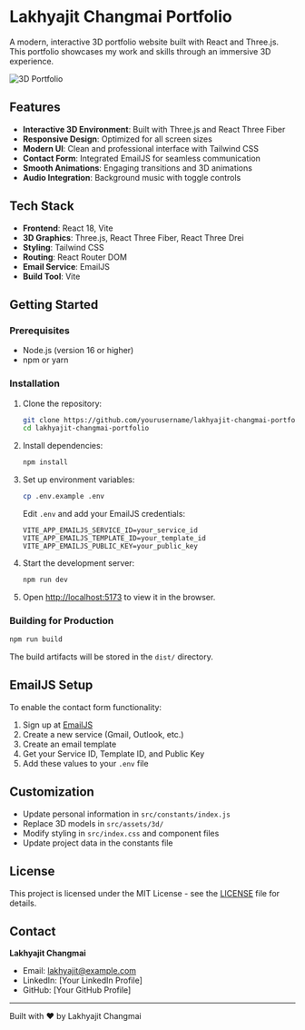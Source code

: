 # Lakhyajit Changmai Portfolio

A modern, interactive 3D portfolio website built with React and Three.js. This portfolio showcases my work and skills through an immersive 3D experience.

![3D Portfolio](https://i.ibb.co/ryytGVx/Screenshot-2023-11-25-at-11-28-11-AM.png)

## Features

- **Interactive 3D Environment**: Built with Three.js and React Three Fiber
- **Responsive Design**: Optimized for all screen sizes
- **Modern UI**: Clean and professional interface with Tailwind CSS
- **Contact Form**: Integrated EmailJS for seamless communication
- **Smooth Animations**: Engaging transitions and 3D animations
- **Audio Integration**: Background music with toggle controls

## Tech Stack

- **Frontend**: React 18, Vite
- **3D Graphics**: Three.js, React Three Fiber, React Three Drei
- **Styling**: Tailwind CSS
- **Routing**: React Router DOM
- **Email Service**: EmailJS
- **Build Tool**: Vite

## Getting Started

### Prerequisites

- Node.js (version 16 or higher)
- npm or yarn

### Installation

1. Clone the repository:
   ```bash
   git clone https://github.com/yourusername/lakhyajit-changmai-portfolio.git
   cd lakhyajit-changmai-portfolio
   ```

2. Install dependencies:
   ```bash
   npm install
   ```

3. Set up environment variables:
   ```bash
   cp .env.example .env
   ```
   
   Edit `.env` and add your EmailJS credentials:
   ```
   VITE_APP_EMAILJS_SERVICE_ID=your_service_id
   VITE_APP_EMAILJS_TEMPLATE_ID=your_template_id
   VITE_APP_EMAILJS_PUBLIC_KEY=your_public_key
   ```

4. Start the development server:
   ```bash
   npm run dev
   ```

5. Open [http://localhost:5173](http://localhost:5173) to view it in the browser.

### Building for Production

```bash
npm run build
```

The build artifacts will be stored in the `dist/` directory.

## EmailJS Setup

To enable the contact form functionality:

1. Sign up at [EmailJS](https://www.emailjs.com/)
2. Create a new service (Gmail, Outlook, etc.)
3. Create an email template
4. Get your Service ID, Template ID, and Public Key
5. Add these values to your `.env` file

## Customization

- Update personal information in `src/constants/index.js`
- Replace 3D models in `src/assets/3d/`
- Modify styling in `src/index.css` and component files
- Update project data in the constants file

## License

This project is licensed under the MIT License - see the [LICENSE](LICENSE) file for details.

## Contact

**Lakhyajit Changmai**
- Email: lakhyajit@example.com
- LinkedIn: [Your LinkedIn Profile]
- GitHub: [Your GitHub Profile]

---

Built with ❤️ by Lakhyajit Changmai